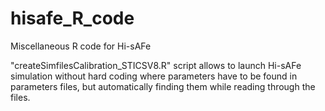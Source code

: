 # hisafe_R_code
Miscellaneous R code for Hi-sAFe


"createSimfilesCalibration_STICSV8.R"
script allows to launch Hi-sAFe simulation without hard coding where parameters have to be found in parameters files, but automatically finding them while reading through the files.
